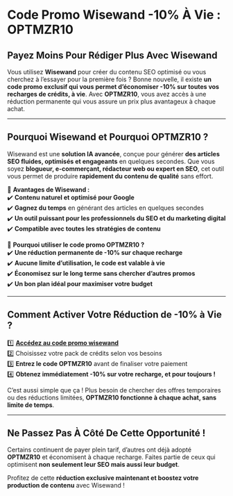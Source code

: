 # **Code Promo Wisewand -10% À Vie : OPTMZR10**

## **Payez Moins Pour Rédiger Plus Avec Wisewand**

Vous utilisez **Wisewand** pour créer du contenu SEO optimisé ou vous cherchez à l’essayer pour la première fois ? Bonne nouvelle, il existe **un code promo exclusif qui vous permet d’économiser -10% sur toutes vos recharges de crédits, à vie**. Avec **OPTMZR10**, vous avez accès à une réduction permanente qui vous assure un prix plus avantageux à chaque achat.

---

## **Pourquoi Wisewand et Pourquoi OPTMZR10 ?**

Wisewand est une **solution IA avancée**, conçue pour générer **des articles SEO fluides, optimisés et engageants** en quelques secondes. Que vous soyez **blogueur, e-commerçant, rédacteur web ou expert en SEO**, cet outil vous permet de produire **rapidement du contenu de qualité** sans effort.

🔹 **Avantages de Wisewand :**  
✔️ **Contenu naturel et optimisé pour Google**  
✔️ **Gagnez du temps** en générant des articles en quelques secondes  
✔️ **Un outil puissant pour les professionnels du SEO et du marketing digital**  
✔️ **Compatible avec toutes les stratégies de contenu**  

🔹 **Pourquoi utiliser le code promo OPTMZR10 ?**  
✔️ **Une réduction permanente de -10% sur chaque recharge**  
✔️ **Aucune limite d’utilisation, le code est valable à vie**  
✔️ **Économisez sur le long terme sans chercher d’autres promos**  
✔️ **Un bon plan idéal pour maximiser votre budget**  

---

## **Comment Activer Votre Réduction de -10% à Vie ?**

1️⃣ **[Accédez au code promo wisewand](https://www.youtube.com/watch?v=p-FkCyU5lWQ)**  
2️⃣ Choisissez votre pack de crédits selon vos besoins  
3️⃣ **Entrez le code OPTMZR10** avant de finaliser votre paiement  
4️⃣ **Obtenez immédiatement -10% sur votre recharge, et pour toujours !**  

C’est aussi simple que ça ! Plus besoin de chercher des offres temporaires ou des réductions limitées, **OPTMZR10 fonctionne à chaque achat, sans limite de temps**.

---

## **Ne Passez Pas À Côté De Cette Opportunité !**

Certains continuent de payer plein tarif, d’autres ont déjà adopté **OPTMZR10** et économisent à chaque recharge. Faites partie de ceux qui optimisent **non seulement leur SEO mais aussi leur budget**.

Profitez de cette **réduction exclusive maintenant et boostez votre production de contenu** avec Wisewand !
